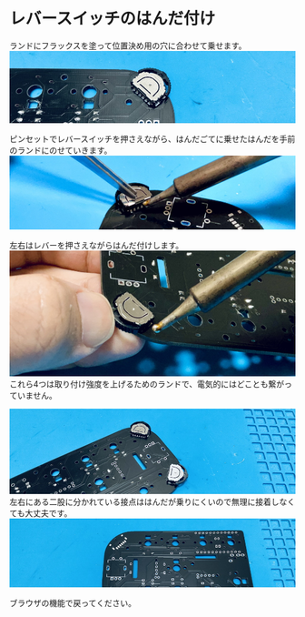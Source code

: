 # レバースイッチのはんだ付け

ランドにフラックスを塗って位置決め用の穴に合わせて乗せます。  
![](img/lever2.jpg)  

ピンセットでレバースイッチを押さえながら、はんだごてに乗せたはんだを手前のランドにのせていきます。  
![](img/lever3.jpg)  

左右はレバーを押さえながらはんだ付けします。  
![](img/lever5.jpg)  
これら4つは取り付け強度を上げるためのランドで、電気的にはどことも繋がっていません。  

![](img/lever6.jpg)  
左右にある二股に分かれている接点ははんだが乗りにくいので無理に接着しなくても大丈夫です。  
![](img/diode3.jpg)   

ブラウザの機能で戻ってください。
